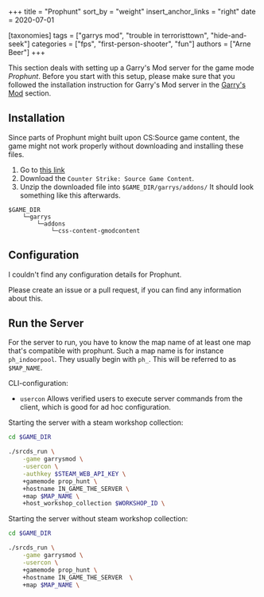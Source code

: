 +++
title = "Prophunt"
sort_by = "weight"
insert_anchor_links = "right"
date = 2020-07-01

[taxonomies]
tags = ["garrys mod", "trouble in terroristtown", "hide-and-seek"]
categories = ["fps", "first-person-shooter", "fun"]
authors = ["Arne Beer"]
+++

This section deals with setting up a Garry's Mod server for the game mode _Prophunt_.
Before you start with this setup, please make sure that you followed the installation instruction for Garry's Mod server in the [Garry's Mod](/garrys_mod/) section.

## Installation

Since parts of Prophunt might built upon CS:Source game content, the game might not work properly without downloading and installing these files.

1. Go to [this link](https://gmodcontent.com/)
2. Download the `Counter Strike: Source Game Content`.
3. Unzip the downloaded file into `$GAME_DIR/garrys/addons/`
    It should look something like this afterwards.
```text
$GAME_DIR
    └─garrys
        └─addons
            └─css-content-gmodcontent
```


## Configuration

I couldn't find any configuration details for Prophunt.

Please create an issue or a pull request, if you can find any information about this.


## Run the Server

For the server to run, you have to know the map name of at least one map that's compatible with prophunt.
Such a map name is for instance `ph_indoorpool`. They usually begin with `ph_`.
This will be referred to as `$MAP_NAME`.

CLI-configuration:

- `usercon` Allows verified users to execute server commands from the client, which is good for ad hoc configuration.

Starting the server with a steam workshop collection:

```bash
cd $GAME_DIR

./srcds_run \
    -game garrysmod \
    -usercon \
    -authkey $STEAM_WEB_API_KEY \
    +gamemode prop_hunt \
    +hostname IN_GAME_THE_SERVER \
    +map $MAP_NAME \
    +host_workshop_collection $WORKSHOP_ID \
```

Starting the server without steam workshop collection:
```bash
cd $GAME_DIR

./srcds_run \
    -game garrysmod \
    -usercon \
    +gamemode prop_hunt \
    +hostname IN_GAME_THE_SERVER  \
    +map $MAP_NAME \
```
